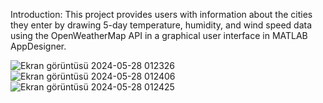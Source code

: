 Introduction:
  This project provides users with information about the cities they enter by drawing 5-day temperature, humidity, and wind speed data using the OpenWeatherMap API in a graphical user interface in MATLAB AppDesigner.

  
![Ekran görüntüsü 2024-05-28 012326](https://github.com/MertBuyuknisan/WeatherData-MatlabAppDesigner/assets/136019582/1ff3aa8e-bf51-469e-b871-81885cc15088)
![Ekran görüntüsü 2024-05-28 012406](https://github.com/MertBuyuknisan/WeatherData-MatlabAppDesigner/assets/136019582/76d896cd-de4a-422b-b261-04beb9c05681)
![Ekran görüntüsü 2024-05-28 012425](https://github.com/MertBuyuknisan/WeatherData-MatlabAppDesigner/assets/136019582/b470a730-2546-42f1-9feb-65bdaece824d)
